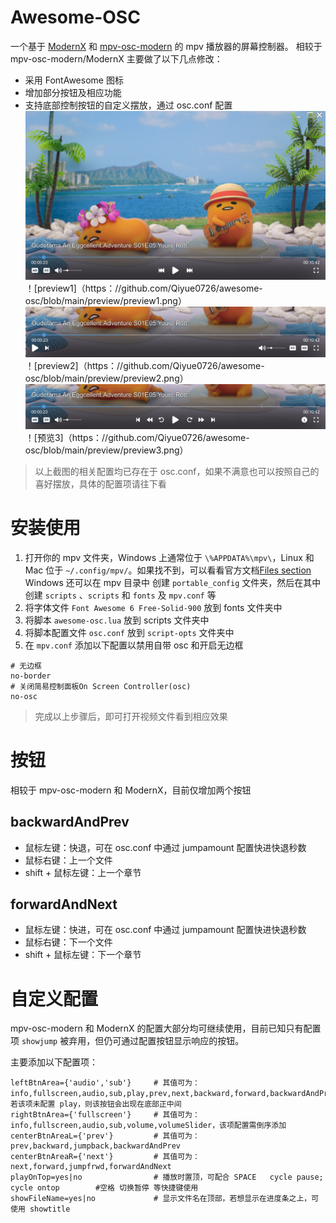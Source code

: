 # Awesome-OSC
一个基于 [ModernX](https://github.com/cyl0/ModernX) 和 [mpv-osc-modern](https://github.com/maoiscat/mpv-osc-modern/) 的 mpv 播放器的屏幕控制器。
相较于 mpv-osc-modern/ModernX 主要做了以下几点修改：
* 采用 FontAwesome 图标
* 增加部分按钮及相应功能
* 支持底部控制按钮的自定义摆放，通过 osc.conf 配置
![preview1](https://github.com/Qiyue0726/awesome-osc/blob/main/preview/preview1.png)
！[preview1]（https：//github.com/Qiyue0726/awesome-osc/blob/main/preview/preview1.png）
![preview2](https://github.com/Qiyue0726/awesome-osc/blob/main/preview/preview2.png)
！[preview2]（https：//github.com/Qiyue0726/awesome-osc/blob/main/preview/preview2.png）
![preview3](https://github.com/Qiyue0726/awesome-osc/blob/main/preview/preview3.png)
！[预览3]（https：//github.com/Qiyue0726/awesome-osc/blob/main/preview/preview3.png）
> 以上截图的相关配置均已存在于 osc.conf，如果不满意也可以按照自己的喜好摆放，具体的配置项请往下看
# 安装使用
1. 打开你的 mpv 文件夹，Windows 上通常位于 `\%APPDATA%\mpv\`，Linux 和 Mac 位于 `~/.config/mpv/`。如果找不到，可以看看官方文档[Files section](https://mpv.io/manual/master/#files)
Windows 还可以在 mpv 目录中 创建 `portable_config` 文件夹，然后在其中创建 `scripts` 、`scripts` 和 `fonts` 及 `mpv.conf` 等
2. 将字体文件 `Font Awesome 6 Free-Solid-900` 放到 fonts 文件夹中
3. 将脚本 `awesome-osc.lua` 放到 scripts 文件夹中
4. 将脚本配置文件 `osc.conf` 放到 `script-opts` 文件夹中
5. 在 `mpv.conf` 添加以下配置以禁用自带 osc 和开启无边框
```
# 无边框
no-border
# 关闭简易控制面板On Screen Controller(osc)
no-osc
```
> 完成以上步骤后，即可打开视频文件看到相应效果
# 按钮
相较于 mpv-osc-modern 和 ModernX，目前仅增加两个按钮
## backwardAndPrev
* 鼠标左键：快退，可在 osc.conf 中通过 jumpamount 配置快进快退秒数
* 鼠标右键：上一个文件
* shift + 鼠标左键：上一个章节
## forwardAndNext
* 鼠标左键：快进，可在 osc.conf 中通过 jumpamount 配置快进快退秒数
* 鼠标右键：下一个文件
* shift + 鼠标左键：下一个章节
# 自定义配置
mpv-osc-modern 和 ModernX 的配置大部分均可继续使用，目前已知只有配置项 `showjump` 被弃用，但仍可通过配置按钮显示响应的按钮。

主要添加以下配置项：
```
leftBtnArea={'audio','sub'}     # 其值可为：info,fullscreen,audio,sub,play,prev,next,backward,forward,backwardAndPrev,forwardAndNext,jumpback,jumpfrwd,volume,volumeSlider，若该项未配置 play，则该按钮会出现在底部正中间
rightBtnArea={'fullscreen'}     # 其值可为：info,fullscreen,audio,sub,volume,volumeSlider，该项配置需倒序添加
centerBtnAreaL={'prev'}         # 其值可为：prev,backward,jumpback,backwardAndPrev
centerBtnAreaR={'next'}         # 其值可为：next,forward,jumpfrwd,forwardAndNext
playOnTop=yes|no                # 播放时置顶，可配合 SPACE 	cycle pause; cycle ontop 		#空格 切换暂停 等快捷键使用
showFileName=yes|no             # 显示文件名在顶部，若想显示在进度条之上，可使用 showtitle
```
